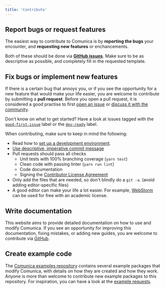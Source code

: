 ```yaml
---
title: 'Contribute'
---
```


## Report bugs or request features

The easiest way to contribute to Comunica is by **reporting the bugs** your encounter,
and **requesting new features** or enchancements.

Both of these should be done via [**GitHub issues**](https://github.com/comunica/comunica/issues).
Make sure to be as descriptive as possible, and completely fill in the requested template.

## Fix bugs or implement new features

If there is a certain bug that annoys you,
or if you see the opportunity for a new feature that would make your life easier,
you are welcome to contribute by submitting a **pull request**.
Before you open a pull request, it is considered a good practise to first
[open an issue](https://github.com/comunica/comunica/issues) or [discuss it with the community](/ask/).

Don't know on what to get started? Have a look at issues tagged with the [`good-first-issue`](https://github.com/comunica/comunica/issues?q=is%3Aissue+is%3Aopen+label%3Agood-first-issue) label
or the [`dev-ready`](https://github.com/comunica/comunica/issues?q=is%3Aissue+is%3Aopen+label%3Adev-ready) label.

When contributing, make sure to keep in mind the following:
* Read how to [set up a development environment](https://github.com/comunica/comunica#development-setup).
* [Use descriptive, imperative commit message](https://chris.beams.io/posts/git-commit/)
* Pull requests should pass all checks
    * Unit tests with 100% branching coverage (`yarn test`)
    * Clean code with passing linter (`yarn run lint`)
    * Code documentation
    * Signing the [Contributor License Agreement](https://cla-assistant.io/comunica/comunica)
* Only add the files that are needed, so don't blindly do a `git -a`. (avoid adding editor-specific files)
* A good editor can make your life a lot easier. For example, [WebStorm](https://www.jetbrains.com/community/education/#students) can be used for free with an academic license.

## Write documentation

This website aims to provide detailed documentation on how to use and modify Comunica.
If you see an opportunity for improving this documentation, fixing mistakes, or adding new guides,
you are welcome to contribute via [GitHub](https://github.com/comunica/website).

## Create example code

The [Comunica examples repository](https://github.com/comunica/examples) contains several example packages that modify Comunica,
with details on how they are created and how they work.
Anyone is more than welcome to contribute new example packages to this repository.
For inspiration, you can have a look at the [example requests](https://github.com/comunica/examples/issues?q=is%3Aissue+is%3Aopen+label%3Aexample-request).
